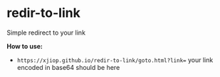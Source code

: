 # redir-to-link
Simple redirect to your link

**How to use:**
- `https://xjiop.github.io/redir-to-link/goto.html?link=` your link encoded in base64 should be here
